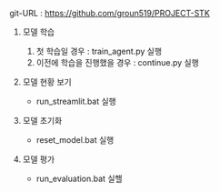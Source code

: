 
git-URL : https://github.com/groun519/PROJECT-STK

1. 모델 학습
    1) 첫 학습일 경우 : train_agent.py 실행
    2) 이전에 학습을 진행했을 경우 : continue.py 실행

2. 모델 현황 보기
    - run_streamlit.bat 실행

2. 모델 초기화
    - reset_model.bat 실행

3. 모델 평가
    - run_evaluation.bat 실핼
